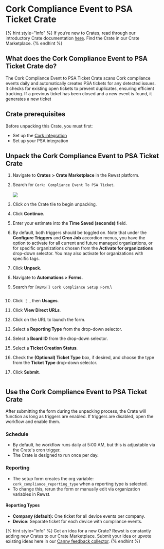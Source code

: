 # Cork Compliance Event to PSA Ticket Crate

{% hint style="info" %}
&#x20;If you’re new to Crates, read through our introductory Crate documentation [here](https://docs.rewst.help/prebuilt-automations/crates). Find the Crate in our Crate Marketplace.
{% endhint %}

## What does the Cork Compliance Event to PSA Ticket Crate do?

The Cork Compliance Event to PSA Ticket Crate scans Cork compliance events daily and automatically creates PSA tickets for any detected issues. It checks for existing open tickets to prevent duplicates, ensuring efficient tracking. If a previous ticket has been closed and a new event is found, it generates a new ticket

## Crate prerequisites

Before unpacking this Crate, you must first:

* Set up the [Cork integration](../../configuration/integrations/integration-guides/cork-integration.md)
* Set up your PSA integration

## Unpack the Cork Compliance Event to PSA Ticket Crate

1. Navigate to **Crates** **>** **Crate Marketplace** in the Rewst platform.
2. Search for `Cork: Compliance Event To PSA Ticket`.\
   \
   ![](<../../../.gitbook/assets/Screenshot 2025-06-09 at 11.41.23 AM.png>)
3. Click on the Crate tile to begin unpacking.
4. Click **Continue**.
5. Enter your estimate into the **Time Saved (seconds)** field.
6. By default, both triggers should be toggled on. Note that under the **Configure Triggers** and **Cron Job** accordion menus, you have the option to activate for all current and future managed organizations, or for specific organizations chosen from the **Activate for organizations** drop-down selector. You may also activate for organizations with specific tags.&#x20;
7. Click **Unpack**.
8. Navigate to **Automations > Forms**.
9.  Search for `[REWST] Cork Compliance Setup Form`.\


    <figure><img src="../../../.gitbook/assets/Screenshot 2025-06-09 at 11.46.48 AM.png" alt=""><figcaption></figcaption></figure>
10. Click **⋮** , then **Usages**.
11. Click **View Direct URLs**.
12. Click on the URL to launch the form.
13. Select a **Reporting Type** from the drop-down selector.
14. Select a **Board ID** from the drop-down selector.
15. Select a **Ticket Creation Status**.
16. Check the **(Optional) Ticket Type** box, if desired, and choose the type from the **Ticket Type** drop-down selector.
17. Click **Submit**.

<figure><img src="../../../.gitbook/assets/Screenshot 2025-06-09 at 12.25.17 PM.png" alt=""><figcaption></figcaption></figure>

## Use the Cork Compliance Event to PSA Ticket Crate

After submitting the form during the unpacking process, the Crate will function as long as triggers are enabled. If triggers are disabled, open the workflow and enable them.

### Schedule

* By default, he workflow runs daily at 5:00 AM, but this is adjustable via the Crate's cron trigger.
* The Crate is designed to run once per day.

### Reporting

* The setup form creates the org variable: `cork_compliance_reporting_type` when a reporting type is selected.
* To change this, rerun the form or manually edit via organization variables in Rewst.

#### Reporting Types

* **Company (default):** One ticket for all device events per company.
* **Device:** Separate ticket for each device with compliance events.



{% hint style="info" %}
Got an idea for a new Crate? Rewst is constantly adding new Crates to our Crate Marketplace. Submit your idea or upvote existing ideas here in our [Canny feedback collector](https://rewst.canny.io/crates).
{% endhint %}
